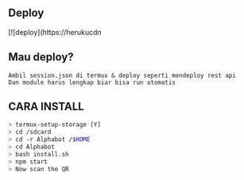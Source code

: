## Deploy
[![deploy](https://herukucdn

## Mau deploy?
```
Ambil session.json di termux & deploy seperti mendeploy rest api
Dan module harus lengkap biar bisa run otomatis

```

## CARA INSTALL

```bash
> termux-setup-storage [Y]
> cd /sdcard
> cd -r Alphabot /$HOME
> cd Alphabot
> bash install.sh 
> npm start
> Now scan the QR
```
